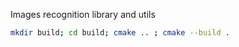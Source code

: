 Images recognition library and utils

```bash
mkdir build; cd build; cmake .. ; cmake --build .
```

